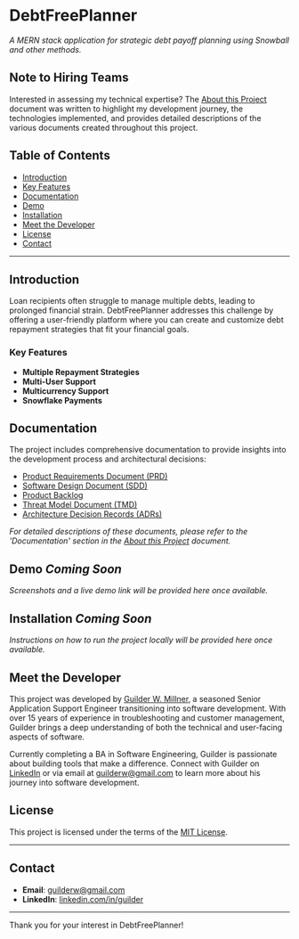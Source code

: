 # DebtFreePlanner

_A MERN stack application for strategic debt payoff planning using Snowball and other methods._

## Note to Hiring Teams

Interested in assessing my technical expertise? The [About this Project](About%20this%20Project.md) document was written to highlight my development journey, the technologies implemented, and provides detailed descriptions of the various documents created throughout this project.

## Table of Contents

- [Introduction](#introduction)
- [Key Features](#key-features)
- [Documentation](#documentation)
- [Demo](#demo-coming-soon)
- [Installation](#installation-coming-soon)
- [Meet the Developer](#meet-the-developer)
- [License](#license)
- [Contact](#contact)

---

## Introduction

Loan recipients often struggle to manage multiple debts, leading to prolonged financial strain. DebtFreePlanner addresses this challenge by offering a user-friendly platform where you can create and customize debt repayment strategies that fit your financial goals.

### Key Features

- **Multiple Repayment Strategies**
- **Multi-User Support**
- **Multicurrency Support**
- **Snowflake Payments**

## Documentation

The project includes comprehensive documentation to provide insights into the development process and architectural decisions:

- [Product Requirements Document (PRD)](<Documents/Product%20Requirements%20Document%20(PRD).md>)
- [Software Design Document (SDD)](<Documents/Software%20Design%20Document%20(SDD).md>)
- [Product Backlog](Documents/Product%20Backlog.md)
- [Threat Model Document (TMD)](<Documents/Threat%20Model%20Document%20(TMD).md>)
- [Architecture Decision Records (ADRs)](Documents/Architecture%20Decision%20Records)

_For detailed descriptions of these documents, please refer to the 'Documentation' section in the [About this Project](About%20this%20Project.md) document._

## Demo _Coming Soon_

_Screenshots and a live demo link will be provided here once available._

## Installation _Coming Soon_

_Instructions on how to run the project locally will be provided here once available._

## Meet the Developer

This project was developed by [Guilder W. Millner](https://www.linkedin.com/in/guilder/), a seasoned Senior Application Support Engineer transitioning into software development. With over 15 years of experience in troubleshooting and customer management, Guilder brings a deep understanding of both the technical and user-facing aspects of software.

Currently completing a BA in Software Engineering, Guilder is passionate about building tools that make a difference. Connect with Guilder on [LinkedIn](https://www.linkedin.com/in/guilder/) or via email at [guilderw@gmail.com](mailto:guilderw@gmail.com) to learn more about his journey into software development.

## License

This project is licensed under the terms of the [MIT License](LICENSE).

---

## Contact

- **Email**: [guilderw@gmail.com](mailto:guilderw@gmail.com)
- **LinkedIn**: [linkedin.com/in/guilder](https://www.linkedin.com/in/guilder/)

---

Thank you for your interest in DebtFreePlanner!
